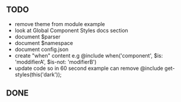 ## TODO

* remove theme from module example
* look at Global Component Styles docs section
* document $parser
* document $namespace
* document config.json
* create "when" content e.g @include when('component', $is: 'moddifierA', $is-not: 'modifierB')
* update code so in 60 second example can remove  @include get-styles(this('dark'));

## DONE